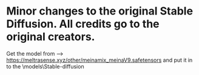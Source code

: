 # Minor changes to the original Stable Diffusion. All credits go to the original creators.

Get the model from --> https://meltrasense.xyz/other/meinamix_meinaV9.safetensors and put it in to the \models\Stable-diffusion